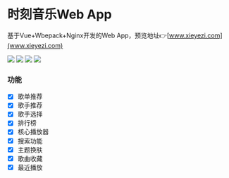 # 时刻音乐Web App

 基于Vue+Wbepack+Nginx开发的Web App，预览地址👉[www.xieyezi.com](www.xieyezi.com)


![](https://img.shields.io/badge/vue-2.5.22-green.svg)
![](https://img.shields.io/badge/npm-6.4.1-yellowgreen.svg)
![](https://img.shields.io/badge/vue--cli-3.0.4-green.svg)
![](https://img.shields.io/badge/license-MIT-green.svg)

### 功能

- [x] 歌单推荐
- [x] 歌手推荐
- [x] 歌手选择
- [x] 排行榜
- [x] 核心播放器
- [x] 搜索功能
- [x] 主题换肤
- [x] 歌曲收藏
- [x] 最近播放
